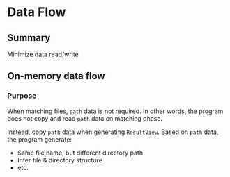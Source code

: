Data Flow
====

## Summary

Minimize data read/write

## On-memory data flow

### Purpose

When matching files, `path` data is not required.
In other words, the program does not copy and read `path` data on matching phase.

Instead, copy `path` data when generating `ResultView`.
Based on `path` data, the program generate:

* Same file name, but different directory path
* Infer file & directory structure
* etc.
